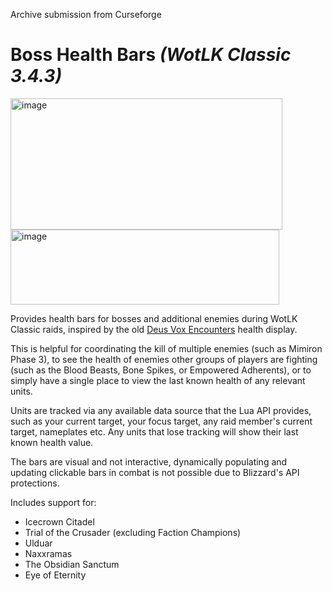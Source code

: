 Archive submission from Curseforge

# Boss Health Bars *(WotLK Classic 3.4.3)*

<img width="435" height="210" alt="image" src="https://github.com/user-attachments/assets/35a5e548-7f9f-4074-8972-d6d351bc623b" />
<img width="430" height="120" alt="image" src="https://github.com/user-attachments/assets/bd8a7371-1c86-4ddf-9567-153d90269752" />

Provides health bars for bosses and additional enemies during WotLK Classic raids, inspired by the old [Deus Vox Encounters](https://www.curseforge.com/wow/addons/deus-vox-encounters) health display.

This is helpful for coordinating the kill of multiple enemies (such as Mimiron Phase 3), to see the health of enemies other groups of players are fighting (such as the Blood Beasts, Bone Spikes, or Empowered Adherents), or to simply have a single place to view the last known health of any relevant units.

Units are tracked via any available data source that the Lua API provides, such as your current target, your focus target, any raid member's current target, nameplates etc. Any units that lose tracking will show their last known health value.

The bars are visual and not interactive, dynamically populating and updating clickable bars in combat is not possible due to Blizzard's API protections.

Includes support for:

* Icecrown Citadel
* Trial of the Crusader (excluding Faction Champions)
* Ulduar
* Naxxramas
* The Obsidian Sanctum
* Eye of Eternity

